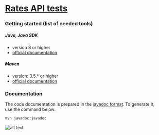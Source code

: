 # [Rates API tests](https://ratesapi.io/documentation) 
  
### Getting started (list of needed tools)  
##### Java, Java SDK  
* version 8 or higher  
* [official documentation](https://docs.oracle.com/javase/8/docs/)  
  
##### Maven  
* version: 3.5.*  or higher
* [official documentation](http://maven.apache.org/guides/)  

### Documentation  
The code documentation is prepared in the [javadoc format](https://docs.oracle.com/javase/8/docs/technotes/tools/windows/javadoc.html). To generate it, use the command below: 
```sh  
mvn javadoc:javadoc  
```  

![alt text](https://artofimmersion.files.wordpress.com/2014/11/theoffice_dundermifflincom_fuse.jpg)

